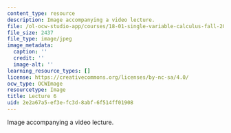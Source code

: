 ```yaml
---
content_type: resource
description: Image accompanying a video lecture.
file: /ol-ocw-studio-app/courses/18-01-single-variable-calculus-fall-2006/2e2a67a5ef3efc3d8abf6f514ff01908_lec06.jpg
file_size: 2437
file_type: image/jpeg
image_metadata:
  caption: ''
  credit: ''
  image-alt: ''
learning_resource_types: []
license: https://creativecommons.org/licenses/by-nc-sa/4.0/
ocw_type: OCWImage
resourcetype: Image
title: Lecture 6
uid: 2e2a67a5-ef3e-fc3d-8abf-6f514ff01908
---
```

Image accompanying a video lecture.